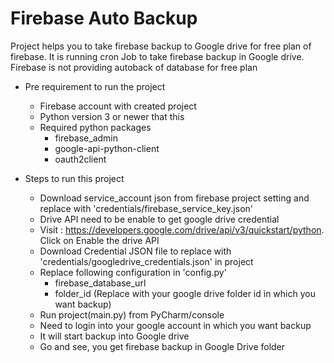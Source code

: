 # Firebase Auto Backup
Project helps you to take firebase backup to Google drive for free plan of firebase. It is running cron Job to take firebase backup in Google drive.
Firebase is not providing autoback of database for free plan

- Pre requirement to run the project
    * Firebase account with created project
    * Python version 3 or newer that this
    * Required python packages
        * firebase_admin
        * google-api-python-client 
        * oauth2client
        
- Steps to run this project
    
    * Download service_account json from firebase project setting and replace with 'credentials/firebase_service_key.json'
    * Drive API need to be enable to get google drive credential
    * Visit : https://developers.google.com/drive/api/v3/quickstart/python. Click on Enable the drive API
    * Download Credential JSON file to replace with 'credentials/googledrive_credentials.json' in project
    * Replace following configuration in 'config.py'
        * firebase_database_url
        * folder_id (Replace with your google drive folder id in which you want backup)
    * Run project(main.py) from PyCharm/console
    * Need to login into your google account in which you want backup
    * It will start backup into Google drive
    * Go and see, you get firebase backup in Google Drive folder
    
    